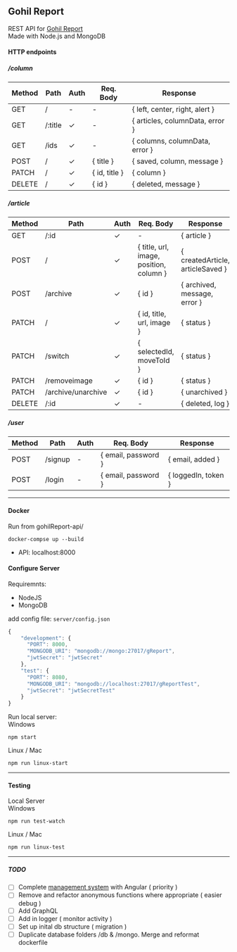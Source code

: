 ## Gohil Report

   REST API for [Gohil Report](http://www.gohilreport.com)  
   Made with Node.js and MongoDB  

#### HTTP endpoints  

##### /column
Method | Path | Auth | Req. Body | Response
--- | --- | --- | --- | ---
GET | / | - | - | { left, center, right, alert }
GET | /:title | ✓ | - |  { articles, columnData, error }
GET | /ids | ✓ | - |  { columns, columnData, error }
POST | / | ✓ | { title }| { saved, column, message }
PATCH | / | ✓ | { id, title } | { column }
DELETE | / | ✓ | { id } | { deleted, message }

##### /article
Method | Path | Auth | Req. Body | Response
--- | --- | --- | --- | ---
GET | /:id | ✓ | - | { article }
POST | / | ✓ | { title, url, image, position, column } | { createdArticle, articleSaved }
POST | /archive |  ✓ | { id } | { archived, message, error }
PATCH | / | ✓ | { id, title, url, image   } | { status }
PATCH | /switch | ✓ | { selectedId, moveToId } | { status }
PATCH | /removeimage | ✓ | { id } | { status }
PATCH | /archive/unarchive | ✓ | { id } | { unarchived }
DELETE | /:id | ✓ | - | { deleted, log }

##### /user
Method | Path | Auth | Req. Body | Response
--- | --- | --- | --- | ---
POST | /signup | - | { email, password } | { email, added }
POST | /login | - | { email, password } | { loggedIn, token }

___

#### Docker  

Run from gohilReport-api/
```
docker-compse up --build
```

* API:            localhost:8000

#### Configure Server
Requiremnts:
* NodeJS
* MongoDB  

add config file: `server/config.json`  

```javascript
{
    "development": {
      "PORT": 8000,
      "MONGODB_URI": "mongodb://mongo:27017/gReport",
      "jwtSecret": "jwtSecret"
    },
    "test": {
      "PORT": 8080,
      "MONGODB_URI": "mongodb://localhost:27017/gReportTest",
      "jwtSecret": "jwtSecretTest"
    }
}
```  

Run local server:  
Windows  
```
npm start
```

Linux / Mac  
```
npm run linux-start
```  

___

#### Testing

Local Server  
Windows
```
npm run test-watch
```

Linux / Mac  
```
npm run linux-test
```  
___

##### TODO
- [ ] Complete [management system](https://github.com/hitesh-92/gohilReportManager) with Angular ( priority )
- [ ] Remove and refactor anonymous functions where appropriate ( easier debug )
- [ ] Add GraphQL
- [ ] Add in logger ( monitor activity )
- [ ] Set up inital db structure ( migration )
- [ ] Duplicate database folders /db & /mongo. Merge and reformat dockerfile
